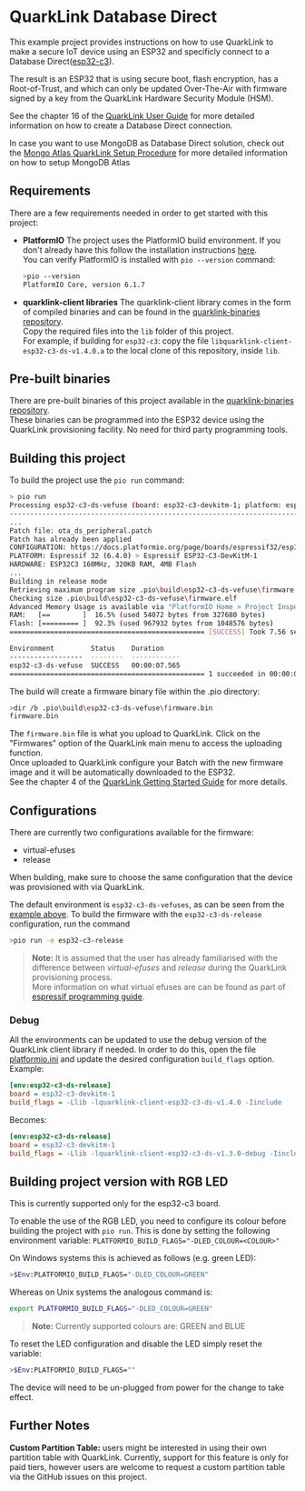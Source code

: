 # QuarkLink Database Direct

This example project provides instructions on how to use QuarkLink to make a secure IoT device using an ESP32 and specificly connect to a Database Direct([esp32-c3](https://docs.espressif.com/projects/esp-idf/en/latest/esp32c3/hw-reference/esp32c3/user-guide-devkitm-1.html)).

The result is an ESP32 that is using secure boot, flash encryption, has a Root-of-Trust, and which can only be updated Over-The-Air with firmware signed by a key from the QuarkLink Hardware Security Module (HSM).

See the chapter 16 of the [QuarkLink User Guide](https://cryptoquantique.github.io/QuarkLink_User_Guide.pdf) for more detailed information on how to create a Database Direct connection.

In case you want to use MongoDB as Database Direct solution, check out the [Mongo Atlas QuarkLink Setup Procedure](https://cryptoquantique.github.io/Mongo_Atlas_QuarkLink_Setup_Procedure.pdf) for more detailed information on how to setup MongoDB Atlas

## Requirements

There are a few requirements needed in order to get started with this project:

- **PlatformIO**
    The project uses the PlatformIO build environment. If you don't already have this follow the installation instructions [here](https://platformio.org/install).  
    You can verify PlatformIO is installed with ```pio --version``` command:
    ```sh
    >pio --version
    PlatformIO Core, version 6.1.7
    ``` 
- **quarklink-client libraries**
    The quarklink-client library comes in the form of compiled binaries and can be found in the [quarklink-binaries repository](https://github.com/cryptoquantique/quarklink-binaries/tree/main/quarklink-client).  
    Copy the required files into the `lib` folder of this project.  
    For example, if building for `esp32-c3`: copy the file `libquarklink-client-esp32-c3-ds-v1.4.0.a` to the local clone of this repository, inside `lib`.

## Pre-built binaries

There are pre-built binaries of this project available in the [quarklink-binaries repository](https://github.com/cryptoquantique/quarklink-binaries/tree/main/quarklink-examples/database-direct).  
These binaries can be programmed into the ESP32 device using the QuarkLink provisioning facility. No need for third party programming tools.

## Building this project

To build the project use the ```pio run``` command:
```sh
> pio run
Processing esp32-c3-ds-vefuse (board: esp32-c3-devkitm-1; platform: espressif32 @6.4.0; framework: espidf)
------------------------------------------------------------------------------------------------------------------------------Verbose mode can be enabled via `-v, --verbose` option
...
Patch file: ota_ds_peripheral.patch
Patch has already been applied
CONFIGURATION: https://docs.platformio.org/page/boards/espressif32/esp32-c3-devkitm-1.html
PLATFORM: Espressif 32 (6.4.0) > Espressif ESP32-C3-DevKitM-1
HARDWARE: ESP32C3 160MHz, 320KB RAM, 4MB Flash
...
Building in release mode
Retrieving maximum program size .pio\build\esp32-c3-ds-vefuse\firmware.elf
Checking size .pio\build\esp32-c3-ds-vefuse\firmware.elf
Advanced Memory Usage is available via "PlatformIO Home > Project Inspect"
RAM:   [==        ]  16.5% (used 54072 bytes from 327680 bytes)
Flash: [========= ]  92.3% (used 967932 bytes from 1048576 bytes)
================================================ [SUCCESS] Took 7.56 seconds ================================================

Environment         Status    Duration
------------------  --------  ------------
esp32-c3-ds-vefuse  SUCCESS   00:00:07.565
================================================ 1 succeeded in 00:00:07.565 ================================================ 

```

The build will create a firmware binary file within the .pio directory:
```sh
>dir /b .pio\build\esp32-c3-ds-vefuse\firmware.bin
firmware.bin
```

The ```firmware.bin``` file is what you upload to QuarkLink. Click on the "Firmwares" option of the QuarkLink main menu to access the uploading function.  
Once uploaded to QuarkLink configure your Batch with the new firmware image and it will be automatically downloaded to the ESP32.  
See the chapter 4 of the  [QuarkLink Getting Started Guide](https://github.com/cryptoquantique/cryptoquantique.github.io/blob/main/QuarkLink%20Ignite%20Getting%20Started%20Guide%20V1.00.pdf) for more details.

## Configurations
There are currently two configurations available for the firmware:
- virtual-efuses
- release

When building, make sure to choose the same configuration that the device was provisioned with via QuarkLink.

The default environment is `esp32-c3-ds-vefuses`, as can be seen from the [example above](#building-this-project). To build the firmware with the `esp32-c3-ds-release` configuration, run the command 
```sh
>pio run -e esp32-c3-release
```

>**Note:** It is assumed that the user has already familiarised with the difference between *virtual-efuses* and *release* during the QuarkLink provisioning process.  
More information on what virtual efuses are can be found as part of [espressif programming guide](https://docs.espressif.com/projects/esp-idf/en/latest/esp32/api-reference/system/efuse.html#virtual-efuses).

### Debug
All the environments can be updated to use the debug version of the QuarkLink client library if needed. In order to do this, open the file [platformio.ini](platformio.ini) and update the desired configuration `build_flags` option.  
Example:
```ini
[env:esp32-c3-ds-release]
board = esp32-c3-devkitm-1
build_flags = -Llib -lquarklink-client-esp32-c3-ds-v1.4.0 -Iinclude
```
Becomes:
```ini
[env:esp32-c3-ds-release]
board = esp32-c3-devkitm-1
build_flags = -Llib -lquarklink-client-esp32-c3-ds-v1.3.0-debug -Iinclude
```

## Building project version with RGB LED
This is currently supported only for the esp32-c3 board.

To enable the use of the RGB LED, you need to configure its colour before building the project with ```pio run```. This is done by setting the following environment variable:
```PLATFORMIO_BUILD_FLAGS="-DLED_COLOUR=<COLOUR>"```

On Windows systems this is achieved as follows (e.g. green LED):
```sh
>$Env:PLATFORMIO_BUILD_FLAGS="-DLED_COLOUR=GREEN"
```
Whereas on Unix systems the analogous command is:
```sh
export PLATFORMIO_BUILD_FLAGS="-DLED_COLOUR=GREEN"
``` 

>**Note:** Currently supported colours are: GREEN and BLUE

To reset the LED configuration and disable the LED simply reset the variable:
```sh
>$Env:PLATFORMIO_BUILD_FLAGS=""
```

The device will need to be un-plugged from power for the change to take effect.

## Further Notes
**Custom Partition Table:** users might be interested in using their own partition table with QuarkLink. Currently, support for this feature is only for paid tiers, however users are welcome to request a custom partition table via the GitHub issues on this project.

